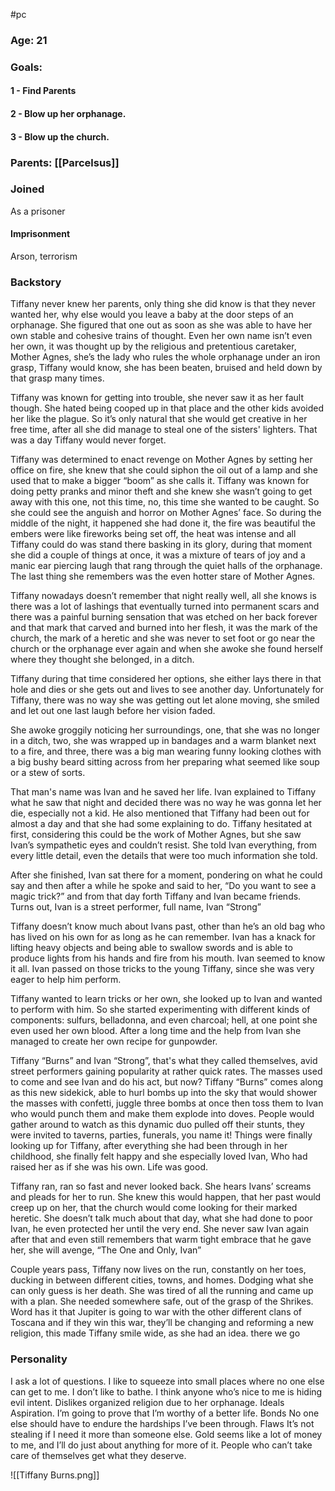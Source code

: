 #pc
### Age: 21
### Goals:
#### 1 - Find Parents
#### 2 - Blow up her orphanage.

#### 3 - Blow up the church.
### Parents: [[Parcelsus]]

### Joined
As a prisoner
#### Imprisonment
Arson, terrorism

### Backstory
Tiffany never knew her parents, only thing she did know is that they never wanted her, why else would you leave a baby at the door steps of an orphanage. She figured that one out as soon as she was able to have her own stable and cohesive trains of thought. Even her own name isn’t even her own, it was thought up by the religious and pretentious caretaker, Mother Agnes, she’s the lady who rules the whole orphanage under an iron grasp, Tiffany would know, she has been beaten, bruised and held down by that grasp many times.

Tiffany was known for getting into trouble, she never saw it as her fault though. She hated being cooped up in that place and the other kids avoided her like the plague. So it’s only natural that she would get creative in her free time, after all she did manage to steal one of the sisters' lighters. That was a day Tiffany would never forget.

Tiffany was determined to enact revenge on Mother Agnes by setting her office on fire, she knew that she could siphon the oil out of a lamp and she used that to make a bigger “boom” as she calls it. Tiffany was known for doing petty pranks and minor theft and she knew she wasn’t going to get away with this one, not this time, no, this time she wanted to be caught. So she could see the anguish and horror on Mother Agnes’ face. So during the middle of the night, it happened she had done it, the fire was beautiful the embers were like fireworks being set off, the heat was intense and all Tiffany could do was stand there basking in its glory, during that moment she did a couple of things at once, it was a mixture of tears of joy and a manic ear piercing laugh that rang through the quiet halls of the orphanage. The last thing she remembers was the even hotter stare of Mother Agnes.

Tiffany nowadays doesn’t remember that night really well, all she knows is there was a lot of lashings that eventually turned into permanent scars and there was a painful burning sensation that was etched on her back forever and that mark that carved and burned into her flesh, it was the mark of the church, the mark of a heretic and she was never to set foot or go near the church or the orphanage ever again and when she awoke she found herself where they thought she belonged, in a ditch.

Tiffany during that time considered her options, she either lays there in that hole and dies or she gets out and lives to see another day. Unfortunately for Tiffany, there was no way she was getting out let alone moving, she smiled and let out one last laugh before her vision faded.

She awoke groggily noticing her surroundings, one, that she was no longer in a ditch, two, she was wrapped up in bandages and a warm blanket next to a fire, and three, there was a big man wearing funny looking clothes with a big bushy beard sitting across from her preparing what seemed like soup or a stew of sorts.

That man's name was Ivan and he saved her life. Ivan explained to Tiffany what he saw that night and decided there was no way he was gonna let her die, especially not a kid. He also mentioned that Tiffany had been out for almost a day and that she had some explaining to do. Tiffany hesitated at first, considering this could be the work of Mother Agnes, but she saw Ivan’s sympathetic eyes and couldn’t resist. She told Ivan everything, from every little detail, even the details that were too much information she told. 

After she finished, Ivan sat there for a moment, pondering on what he could say and then after a while he spoke and said to her, “Do you want to see a magic trick?” and from that day forth Tiffany and Ivan became friends. Turns out, Ivan is a street performer, full name, Ivan “Strong” 

Tiffany doesn’t know much about Ivans past, other than he’s an old bag who has lived on his own for as long as he can remember. Ivan has a knack for lifting heavy objects and being able to swallow swords and is able to produce lights from his hands and fire from his mouth. Ivan seemed to know it all. Ivan passed on those tricks to the young Tiffany, since she was very eager to help him perform.

Tiffany wanted to learn tricks or her own, she looked up to Ivan and wanted to perform with him. So she started experimenting with different kinds of components: sulfurs, belladonna, and even charcoal; hell, at one point she even used her own blood. After a long time and the help from Ivan she managed to create her own recipe for gunpowder. 

Tiffany “Burns” and Ivan “Strong”, that's what they called themselves, avid street performers gaining popularity at rather quick rates. The masses used to come and see Ivan and do his act, but now? Tiffany “Burns” comes along as this new sidekick, able to hurl bombs up into the sky that would shower the masses with confetti, juggle three bombs at once then toss them to Ivan who would punch them and make them explode into doves. People would gather around to watch as this dynamic duo pulled off their stunts, they were invited to taverns, parties, funerals, you name it! Things were finally looking up for Tiffany, after everything she had been through in her childhood, she finally felt happy and she especially loved Ivan, Who had raised her as if she was his own. Life was good.

Tiffany ran, ran so fast and never looked back. She hears Ivans’ screams and pleads for her  to run. She knew this would happen, that her past would creep up on her, that the church would come looking for their marked heretic. She doesn’t talk much about that day, what she had done to poor Ivan, he even protected her until the very end. She never saw Ivan again after that and even still remembers that warm tight embrace that he gave her, she will avenge, “The One and Only, Ivan”

Couple years pass, Tiffany now lives on the run, constantly on her toes, ducking in between different cities, towns, and homes. Dodging what she can only guess is her death. She was tired of all the running and came up with a plan. She needed somewhere safe, out of the grasp of the Shrikes. Word has it that Jupiter is going to war with the other different clans of Toscana and if they win this war, they’ll be changing and reforming a new religion, this made Tiffany smile wide, as she had an idea.
there we go

### Personality
I ask a lot of questions. 
I like to squeeze into small places where no one else can get to me. 
I don’t like to bathe. 
I think anyone who’s nice to me is hiding evil intent. 
Dislikes organized religion due to her orphanage.
Ideals Aspiration. 
I’m going to prove that I’m worthy of a better life. 
Bonds No one else should have to endure the hardships I’ve been through. 
Flaws It’s not stealing if I need it more than someone else. 
Gold seems like a lot of money to me, and I’ll do just about anything for more of it. 
People who can’t take care of themselves get what they deserve.

![[Tiffany Burns.png]]